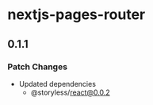 # nextjs-pages-router

## 0.1.1

### Patch Changes

- Updated dependencies
  - @storyless/react@0.0.2
